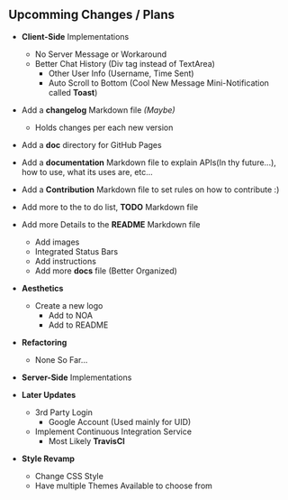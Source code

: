 ## Upcomming Changes / Plans

- **Client-Side** Implementations
    - No Server Message or Workaround
    - Better Chat History (Div tag instead of TextArea)
        - Other User Info (Username, Time Sent)
        - Auto Scroll to Bottom (Cool New Message Mini-Notification called **Toast**)

- Add a **changelog** Markdown file *(Maybe)*
    - Holds changes per each new version

- Add a **doc** directory for GitHub Pages

- Add a **documentation** Markdown file to explain APIs(In thy future...), how to use, what its uses are, etc...

- Add a **Contribution** Markdown file to set rules on how to contribute :)

- Add more to the to do list, **TODO** Markdown file

- Add more Details to the **README** Markdown file
    - Add images
    - Integrated Status Bars
    - Add instructions
    - Add more **docs** file (Better Organized)

- **Aesthetics**
    - Create a new logo
        - Add to NOA
        - Add to README

- **Refactoring**
    - None So Far...

- **Server-Side** Implementations

- **Later Updates**
    - 3rd Party Login
        - Google Account (Used mainly for UID)
    - Implement Continuous Integration Service
        - Most Likely **TravisCl**

- **Style Revamp**
    - Change CSS Style
    - Have multiple Themes Available to choose from